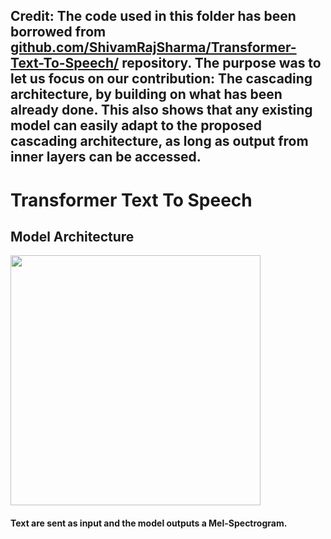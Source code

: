 ## Credit: The code used in this folder has been borrowed from [github.com/ShivamRajSharma/Transformer-Text-To-Speech/](https://github.com/ShivamRajSharma/Transformer-Text-To-Speech/) repository. The purpose was to let us focus on our contribution: The cascading architecture, by building on what has been already done. This also shows that any existing model can easily adapt to the proposed cascading architecture, as long as output from inner layers can be accessed.
# Transformer Text To Speech


## Model Architecture

  <img src="https://github.com/ShivamRajSharma/Transformer-Text-To-Speech/blob/main/Transformer_tts_model/model.png" height="400" width="400"/>

#### Text are sent as input and the model outputs a Mel-Spectrogram.

